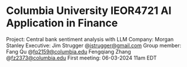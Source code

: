 # Columbia University IEOR4721 AI Application in Finance
Project: Central bank sentiment analysis with LLM
Company: Morgan Stanley
Executive: Jim Strugger @jstrugger@gmail.com
Group member: Fang Qu @fq2159@columbia.edu
              Fengqiang Zhang @fz2373@columbia.edu
First meeting: 06-03-2024 11am EDT

